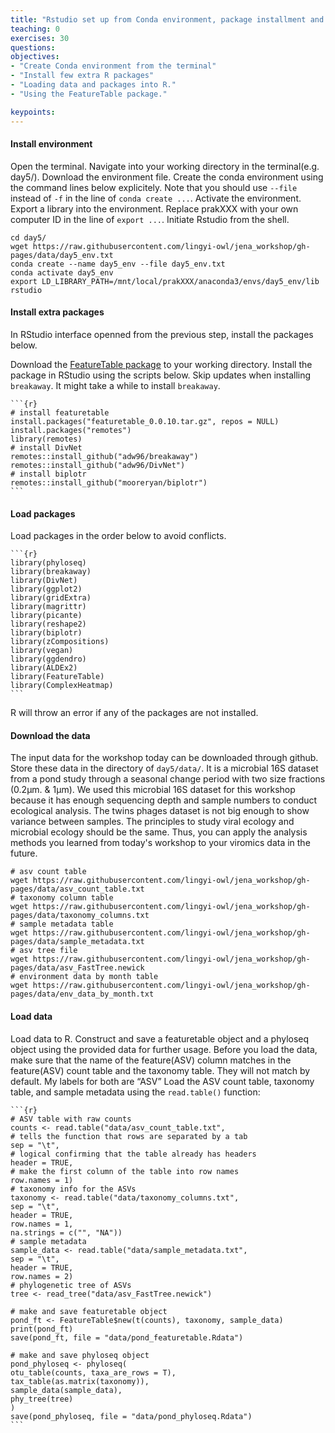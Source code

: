 ```yaml
---
title: "Rstudio set up from Conda environment, package installment and data download"
teaching: 0
exercises: 30
questions:
objectives:
- "Create Conda environment from the terminal"
- "Install few extra R packages"
- "Loading data and packages into R."
- "Using the FeatureTable package."

keypoints:
---
```


#### Install environment 

Open the terminal.
Navigate into your working directory in the terminal(e.g. day5/). 
Download the environment file.
Create the conda environment using the command lines below explicitely. Note that you should use `--file` instead of `-f` in the line of `conda create ...`.
Activate the environment.
Export a library into the environment. Replace prakXXX with your own computer ID in the line of `export ...`.
Initiate Rstudio from the shell.
~~~
cd day5/
wget https://raw.githubusercontent.com/lingyi-owl/jena_workshop/gh-pages/data/day5_env.txt
conda create --name day5_env --file day5_env.txt
conda activate day5_env
export LD_LIBRARY_PATH=/mnt/local/prakXXX/anaconda3/envs/day5_env/lib
rstudio
~~~

#### Install extra packages

In RStudio interface openned from the previous step, install the packages below.

Download the [FeatureTable package](https://github.com/mooreryan/featuretable/releases/tag/v0.0.10) to your working directory.
Install the package in RStudio using the scripts below. Skip updates when installing `breakaway`. It might take a while to install `breakaway`.
~~~
```{r}
# install featuretable
install.packages("featuretable_0.0.10.tar.gz", repos = NULL)
install.packages("remotes")
library(remotes)
# install DivNet
remotes::install_github("adw96/breakaway")
remotes::install_github("adw96/DivNet")
# install biplotr
remotes::install_github("mooreryan/biplotr")
```
~~~

#### Load packages

Load packages in the order below to avoid conflicts.
~~~
```{r}
library(phyloseq)
library(breakaway)
library(DivNet)
library(ggplot2)
library(gridExtra)
library(magrittr)
library(picante)
library(reshape2)
library(biplotr)
library(zCompositions)
library(vegan)
library(ggdendro)
library(ALDEx2)
library(FeatureTable)
library(ComplexHeatmap)
```
~~~

R will throw an error if any of the packages are not installed.

#### Download the data

The input data for the workshop today can be downloaded through github. Store these data in the directory of `day5/data/`.
It is a microbial 16S dataset from a pond study through a seasonal change period with two size fractions (0.2µm. & 1µm).
We used this microbial 16S dataset for this workshop because it has enough sequencing depth and sample numbers to conduct ecological analysis.
The twins phages dataset is not big enough to show variance between samples.
The principles to study viral ecology and microbial ecology should be the same.
Thus, you can apply the analysis methods you learned from today's workshop to your viromics data in the future.

~~~
# asv count table
wget https://raw.githubusercontent.com/lingyi-owl/jena_workshop/gh-pages/data/asv_count_table.txt
# taxonomy column table
wget https://raw.githubusercontent.com/lingyi-owl/jena_workshop/gh-pages/data/taxonomy_columns.txt
# sample metadata table
wget https://raw.githubusercontent.com/lingyi-owl/jena_workshop/gh-pages/data/sample_metadata.txt
# asv tree file
wget https://raw.githubusercontent.com/lingyi-owl/jena_workshop/gh-pages/data/asv_FastTree.newick
# environment data by month table
wget https://raw.githubusercontent.com/lingyi-owl/jena_workshop/gh-pages/data/env_data_by_month.txt
~~~

#### Load data

Load data to R. Construct and save a featuretable object and a phyloseq object using the provided data for further usage.
Before you load the data, make sure that the name of the feature(ASV) column matches in the
feature(ASV) count table and the taxonomy table. They will not match by default. My labels
for both are “ASV”
Load the ASV count table, taxonomy table, and sample metadata using the `read.table()`
function:

~~~
```{r}
# ASV table with raw counts
counts <- read.table("data/asv_count_table.txt",
# tells the function that rows are separated by a tab
sep = "\t",
# logical confirming that the table already has headers
header = TRUE,
# make the first column of the table into row names
row.names = 1)
# taxonomy info for the ASVs
taxonomy <- read.table("data/taxonomy_columns.txt",
sep = "\t",
header = TRUE,
row.names = 1,
na.strings = c("", "NA"))
# sample metadata
sample_data <- read.table("data/sample_metadata.txt",
sep = "\t",
header = TRUE,
row.names = 2)
# phylogenetic tree of ASVs
tree <- read_tree("data/asv_FastTree.newick")

# make and save featuretable object
pond_ft <- FeatureTable$new(t(counts), taxonomy, sample_data)
print(pond_ft)
save(pond_ft, file = "data/pond_featuretable.Rdata")

# make and save phyloseq object
pond_phyloseq <- phyloseq(
otu_table(counts, taxa_are_rows = T),
tax_table(as.matrix(taxonomy)),
sample_data(sample_data),
phy_tree(tree)
)
save(pond_phyloseq, file = "data/pond_phyloseq.Rdata")
```
~~~
